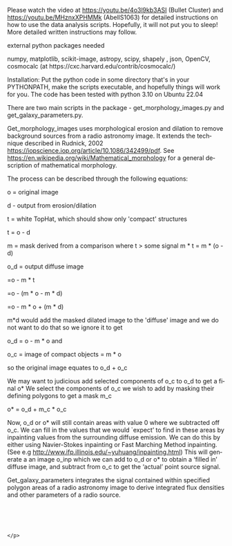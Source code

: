 <!DOCTYPE html>
<html>
<head>
	<meta http-equiv="content-type" content="text/html; charset=utf-8"/>
	<title></title>
	<meta name="generator" content="LibreOffice 7.3.7.2 (Linux)"/>
	<meta name="created" content="00:00:00"/>
	<meta name="changed" content="2024-04-11T17:41:02.300435378"/>
	<meta name="created" content="00:00:00">
	<meta name="created" content="00:00:00">
</head>
<body lang="en-CA" dir="ltr">
<div id="page_1" dir="ltr"><p>Please watch the video at
	<a href="https://youtu.be/4o3l9kb3ASI">https://youtu.be/4o3l9kb3ASI</a>
	(Bullet Cluster) and  <a href="https://youtu.be/MHznxXPHMMk">https://youtu.be/MHznxXPHMMk</a>
	(AbellS1063) for detailed instructions on how to use the data
	analysis scripts. Hopefully, it will not put you to sleep! More
	detailed written instructions may follow.</p>
	<p>external python packages needed</p>
	<p>numpy, matplotlib, scikit-image, astropy, scipy, shapely , json,
	OpenCV, cosmocalc (at https://cxc.harvard.edu/contrib/cosmocalc/)</p>
	<p>Installation: Put the python code in some directory that's in
	your PYTHONPATH, make the scripts executable, and hopefully things
	will work for you. The code has been tested with python 3.10 on
	Ubuntu 22.04</p>
	<p>There are two main scripts in the package -
	get_morphology_images.py and get_galaxy_parameters.py.</p>
	<p>Get_morphology_images uses morphological erosion and dilation to
	remove background sources from a radio astronomy image. It extends
	the technique described in Rudnick, 2002
	<a href="https://iopscience.iop.org/article/10.1086/342499/pdf">https://iopscience.iop.org/article/10.1086/342499/pdf</a>.
	See <a href="https://en.wikipedia.org/wiki/Mathematical_morphology">https://en.wikipedia.org/wiki/Mathematical_morphology</a>
	for a general description of mathematical morphology.</p>
	<p>The process can be described through the following equations:</p>
	<p>o = original image</p>
	<p>d - output from erosion/dilation</p>
	<p>t = white TopHat, which should show only 'compact' structures 
	</p>
	<p>t = o - d</p>
	<p>m = mask derived from a comparison where t &gt; some signal m * t
	= m * (o - d)</p>
	<p>o_d = output diffuse image</p>
	<p>=o - m * t</p>
	<p>=o - (m * o - m * d)</p>
	<p>=o - m * o + (m * d)</p>
	<p>m*d would add the masked dilated image to the 'diffuse' image and
	we do not want to do that so we ignore it to get</p>
	<p>o_d = o - m * o and</p>
	<p>o_c = image of compact objects = m * o</p>
	<p>so the original image equates to o_d + o_c</p>
	<p>We may want to judicious add selected components of o_c to o_d to
	get a final o* We select the components of o_c we wish to add by
	masking their defining polygons to get a mask m_c</p>
	<p>o* = o_d + m_c * o_c</p>
	<p>Now, o_d or o* will still contain areas with value 0 where we
	subtracted off o_c. We can fill in the values that we would `expect’
	to find in these areas by inpainting values from the surrounding
	diffuse emission. We can do this by either using Navier-Stokes
	inpainting or Fast Marching Method inpainting. (See e.g
	<a href="http://www.ifp.illinois.edu/~yuhuang/inpainting.html">http://www.ifp.illinois.edu/~yuhuang/inpainting.html</a>)
	This will generate a an image o_inp which we can add to o_d or o* to
	obtain a ‘filled in’ diffuse image, and subtract from o_c to get
	the ‘actual’ point source signal.</p>
	<p>Get_galaxy_parameters integrates the signal contained within
	specified polygon areas of a radio astronomy image to derive
	integrated flux densities and other parameters of a radio source.</p>
	<p><br/>
<br/>
<br/>

	</p>
</div>
</body>
</html>
